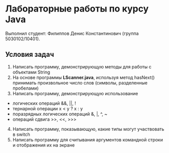 # Лабораторные работы по курсу Java
Выполнил студент: Филиппов Денис Константинович (группа 5030102/10401).

## Условия задач
1. Написать программу, демонстрирующую методы для работы с объектами String
2. На основе программы **LScanner.java**, используя метод hasNext() принимать произвольное число слов (символы, разделенные пробелами)
3. Написать программу, демонстрирующую использование
  - логических операций &&, ||, !
  - тернарной операции x < y ? x : y
  - поразрядных логических операций &, |, ^, ~
  - операций сдвига >>, <<, >>>
4. Написать программу, показывающую, какие типы могут участвовать в switch
5. Написать программу для считывания аргументов командной строки и отображения их на экране
